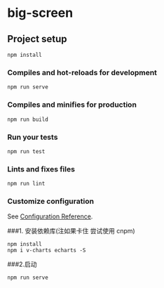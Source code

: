 # big-screen

## Project setup
```
npm install
```

### Compiles and hot-reloads for development
```
npm run serve
```

### Compiles and minifies for production
```
npm run build
```

### Run your tests
```
npm run test
```

### Lints and fixes files
```
npm run lint
```

### Customize configuration
See [Configuration Reference](https://cli.vuejs.org/config/).

###1. 安装依赖库(注如果卡住 尝试使用 cnpm)
```
npm install
npm i v-charts echarts -S
```

###2.启动 
```
npm run serve
```


